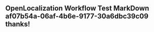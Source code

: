 <properties
ms.topic="hero-topic"
ms.test1="hero-topic"
ms.test2="test"/>

## OpenLocalization Workflow Test MarkDown af07b54a-06af-4b6e-9177-30a6dbc39c09 thanks!
<!--HONumber=Mar16_HO2-->
